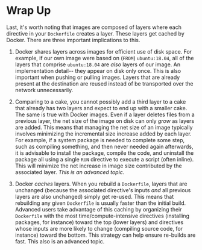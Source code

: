 # Wrap Up

Last, it's worth noting that images are composed of layers where each directive
in your `Dockerfile` creates a layer. These layers get cached by Docker. There
are three important implications to this.

1. Docker shares layers across images for efficient use of disk space. For
   example, if our own image were based on (`FROM`) `ubuntu:18.04`, all of the
   layers that comprise `ubuntu:18.04` are _also_ layers of our image. An
   implementation detail-- they appear on disk only once. This is also important
   when pushing or pulling images. Layers that are already present at the
   destination are reused instead of be transported over the network
   unnecessarily.

1. Comparing to a cake, you cannot possibly add a third layer to a cake that
   already has two layers and expect to end up with a smaller cake. The same is
   true with Docker images. Even if a layer deletes files from a previous layer,
   the net size of the image on disk can only _grow_ as layers are added. This
   means that managing the net size of an image typically involves minimizing
   the incremental size increase added by each layer. For example, if a system
   package is needed to complete some step, such as compiling something, and
   then never needed again afterwards, it is advisable to install the package,
   compile the code, and uninstall the package all using a single `RUN`
   directive to execute a script (often inline). This will minimize the net
   increase in image size contributed by the associated layer. _This is an
   advanced topic._

1. Docker _caches_ layers. When you rebuild a `Dockerfile`, layers that are
   unchanged (because the associated directive's inputs _and_ all previous
   layers are also unchanged) simply get re-used. This means that rebuilding any
   given `Dockerfile` is usually faster than the initial build. Advanced users
   take advantage of this caching by organizing their `Dockerfile` with the most
   time/compute-intensive directives (installing packages, for instance) toward
   the top (lower layers) and directives whose inputs are more likely to change
   (compiling source code, for instance) toward the bottom. This strategy can
   help ensure re-builds are fast. This also is an advanced topic.
